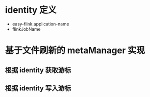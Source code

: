 # identity 定义

- easy-flink.application-name
- flinkJobName

# 基于文件刷新的 metaManager 实现

## 根据 identity 获取游标

## 根据 identity 写入游标

